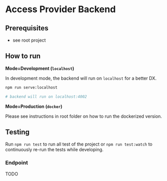 # Access Provider Backend

## Prerequisites

- see root project

## How to run

**Mode=Development (`localhost`)**

In development mode, the backend will run on `localhost` for a better DX.

```bash
npm run serve:localhost

# backend will run on localhost:4002
```

**Mode=Production (`docker`)**

Please see instructions in root folder on how to run the dockerized version.

## Testing

Run `npm run test` to run all test of the project or `npm run test:watch` to continuously re-run the tests while developing.

### Endpoint

TODO
